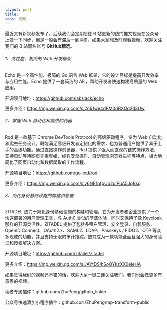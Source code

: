 ```yaml
---
layout: post
title: 
tags: 视频
---
```


最近又有新视频发布了，后续我们会定期把在 B 站更新的热门推文视频在公众号上做一下同步，但是一般会有滞后一到两周，如果大家想及时观看视频，欢迎关注我们的 B 站同名账号 **GitHub精选**。

######  1、高性能、极简的 Web 开发框架

Echo 是一个高性能、极简的 Go 语言 Web 框架，它的设计目标是提高开发效率与应用性能。Echo 提供了一套简洁的 API，帮助开发者快速构建高质量的 Web 应用。

开源项目地址：https://github.com/labstack/echo

更多介绍：https://mp.weixin.qq.com/s/2n61we4dPM0riBXQd2d3Uw

###### 2、掌握 Web 自动化和爬虫的利器

Rod 是一款基于 Chrome DevTools Protocol 的高级驱动程序，专为 Web 自动化和爬虫任务设计。既能满足高级开发者定制化的需求，也为普通用户提供了易于上手的高级功能。通过直接操作浏览器，Rod 提供了强大而直观的链式操作方法，支持自动等待网页元素就绪、线程安全操作、自动管理浏览器进程等特点，极大地简化了网页自动化和数据爬取的工作流程。

开源项目地址：https://github.com/go-rod/rod

更多介绍：https://mp.weixin.qq.com/s/v6NE1bfpUo2dlPuA5JqBsg

###### 3、简化身份基础设施的构建和管理

ZITADEL 致力于简化身份基础设施的构建和管理。它为开发者和企业提供了一个快速部署的用户管理工具，与 Auth0 类似的简洁体验，同时又保持了像 Keycloak 那样的开源灵活性。ZITADEL 提供了包括多租户管理、安全登录、自我服务、OpenID Connect、OAuth2.x、SAML2、LDAP、Passkeys / FIDO2、OTP 等众多现成的功能，并且支持无限的审计跟踪，使其成为一款功能全面且强大的身份验证和授权解决方案。

开源项目地址：https://github.com/zitadel/zitadel

更多介绍：https://mp.weixin.qq.com/s/JAYtDSIhSoQYkzXX0eleHA

如果觉得我们的视频还不错的话，欢迎大家一键三连关注我们，我们也会做更多有意思的视频。

读者专属插件：github.com/ZhuPeng/github_linker

公众号快速添加小程序插件：github.com/ZhuPeng/mp-transform-public